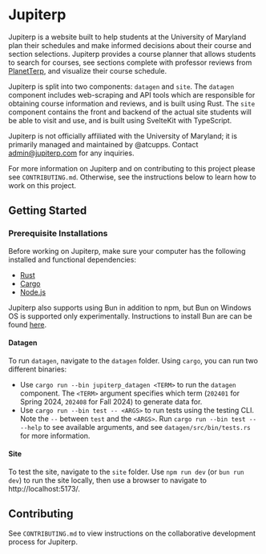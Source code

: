 # Jupiterp

Jupiterp is a website built to help students at the University of Maryland plan their schedules and make informed decisions about their course and section selections. Jupiterp provides a course planner that allows students to search for courses, see sections complete with professor reviews from [PlanetTerp](https://planetterp.com), and visualize their course schedule.

Jupiterp is split into two components: `datagen` and `site`. The `datagen` component includes web-scraping and API tools which are responsible for obtaining course information and reviews, and is built using Rust. The `site` component contains the front and backend of the actual site students will be able to visit and use, and is built using SvelteKit with TypeScript.

Jupiterp is not officially affiliated with the University of Maryland; it is primarily managed and maintained by @atcupps. Contact admin@jupiterp.com for any inquiries.

For more information on Jupiterp and on contributing to this project please see `CONTRIBUTING.md`. Otherwise, see the instructions below to learn how to work on this project.

## Getting Started

### Prerequisite Installations

Before working on Jupiterp, make sure your computer has the following installed and functional dependencies:
- [Rust](https://doc.rust-lang.org/book/ch01-01-installation.html)
- [Cargo](https://doc.rust-lang.org/cargo/getting-started/installation.html)
- [Node.js](https://nodejs.org/en/download)

Jupiterp also supports using Bun in addition to npm, but Bun on Windows OS is supported only experimentally. Instructions to install Bun are can be found [here](https://bun.sh/docs/installation).

#### Datagen

To run `datagen`, navigate to the `datagen` folder. Using `cargo`, you can run two different binaries:
- Use `cargo run --bin jupiterp_datagen <TERM>` to run the `datagen` component. The `<TERM>` argument specifies which term (`202401` for Spring 2024, `202408` for Fall 2024) to generate data for.
- Use `cargo run --bin test -- <ARGS>` to run tests using the testing CLI. Note the `--` between `test` and the `<ARGS>`. Run `cargo run --bin test -- --help` to see available arguments, and see `datagen/src/bin/tests.rs` for more information.

#### Site

To test the site, navigate to the `site` folder. Use `npm run dev` (or `bun run dev`) to run the site locally, then use a browser to navigate to http://localhost:5173/.

## Contributing

See `CONTRIBUTING.md` to view instructions on the collaborative development process for Jupiterp.